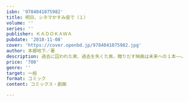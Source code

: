 ```yaml
---
isbn: '9784041075982'
title: 明日、シネマかすみ座で（１）
volume: ''
series: ''
publisher: ＫＡＤＯＫＡＷＡ
pubdate: '2018-11-08'
cover: 'https://cover.openbd.jp/9784041075982.jpg'
author: 本郷地下／著
description: 過去に囚われた男、過去を失くた男。贈りだす映画は未来への１本――。
price: '780'
genre: ''
target: 一般
format: コミック
content: コミックス・劇画

---
```

